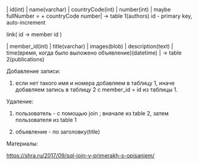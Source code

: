 | id(int) | name(varchar) | countryCode(int) |  number(int) | maybe fullNumber = + countryCode number| -> table 1(authors) id - primary key, auto-increment

link( id -> member id )

| member_id(int) | title(varchar) | images(blob) | description(text) | time(время, когда было выложено объявление)(datetime) | -> table 2(publications)

Добавление записи:

1) если нет такого имя и номера добавляем в таблицу 1, иначе добавляем запись в таблицу 2 с member_id = id из таблицы 1.

Удаление:

1) пользователь - с помощью join ; вначале из table 2, затем пользователя из table 1

2) объявление - по заголовку(title)

Материалы:

https://shra.ru/2017/09/sql-join-v-primerakh-s-opisaniem/
